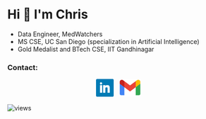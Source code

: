 # Hi 👋 I'm Chris

- Data Engineer, MedWatchers
- MS CSE, UC San Diego (specialization in Artificial Intelligence)
- Gold Medalist and BTech CSE, IIT Gandhinagar

### Contact:

<p align='center'>
<a href="http://linkedin.com/in/chrisfrancis09"><img height="40" src="icons/linkedin.png"></a>&nbsp;&nbsp;
<a href="mailto:chris.francis@iitgn.ac.in"><img height="40" src="icons/gmail.png"></a>
</p>

![views](https://komarev.com/ghpvc/?username=frank-chris&color=4F94EF&style=flat-square)

